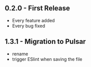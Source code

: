 ## 0.2.0 - First Release

- Every feature added
- Every bug fixed

## 1.3.1 - Migration to Pulsar

- rename
- trigger ESlint when saving the file
